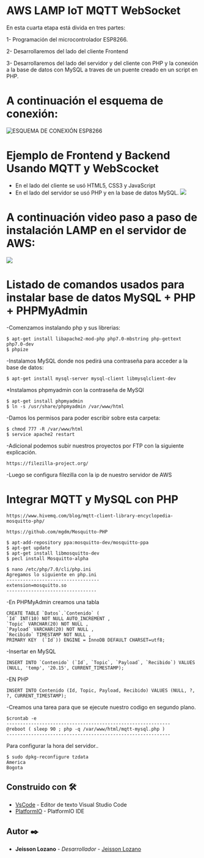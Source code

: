 # AWS LAMP IoT MQTT WebSocket

En esta cuarta etapa está divida en tres partes:

1- Programación del microcontrolador ESP8266.

2- Desarrollaremos del lado del cliente Frontend

3- Desarrollaremos del lado del servidor y del cliente con PHP y la conexión a la base de datos con MySQL a traves de un puente creado en un script en PHP.

# A continuación el esquema de conexión: 
![ESQUEMA DE CONEXIÓN ESP8266](https://github.com/JeissonLozano/AWS-LAMP-IoT/blob/master/CONEXI%C3%93N.png)

# Ejemplo de Frontend y Backend Usando MQTT y WebScocket
- En el lado del cliente se usó HTML5, CSS3 y JavaScript
- En el lado del servidor se usó PHP y en la base de datos MySQL.
[![](http://img.youtube.com/vi/SMA4ok8lX1c/0.jpg)](http://www.youtube.com/watch?v=SMA4ok8lX1c "EJEMPLO FRONTEND Y BACKEND USANDO MQTT-WEBSOCKET")
 
# A continuación video paso a paso de instalación LAMP en el servidor de AWS:
[![](http://img.youtube.com/vi/SMA4ok8lX1c/0.jpg)](http://www.youtube.com/watch?v=SMA4ok8lX1c "LAMP guía de instalación AWS")

# Listado de comandos usados para instalar base de datos MySQL + PHP + PHPMyAdmin

-Comenzamos instalando php y sus librerias:
 ```
$ apt-get install libapache2-mod-php php7.0-mbstring php-gettext php7.0-dev
$ phpize
```
-Instalamos MySQL donde nos pedirá una contraseña para acceder a la base de datos:
```
$ apt-get install mysql-server mysql-client libmysqlclient-dev 
```
*Instalamos phpmyadmin con la contraseña de MySQl
```
$ apt-get install phpmyadmin
$ ln -s /usr/share/phpmyadmin /var/www/html
```
-Damos los permisos para poder escribir sobre esta carpeta:
```
$ chmod 777 -R /var/www/html
$ service apache2 restart
```

-Adicional podemos subir nuestros proyectos por FTP con la siguiente explicación.
```
https://filezilla-project.org/
```
-Luego se configura filezilla con la ip de nuestro servidor de AWS

# Integrar MQTT y MySQL con PHP
```
https://www.hivemq.com/blog/mqtt-client-library-encyclopedia-mosquitto-php/

https://github.com/mgdm/Mosquitto-PHP

$ apt-add-repository ppa:mosquitto-dev/mosquitto-ppa
$ apt-get update
$ apt-get install libmosquitto-dev
$ pecl install Mosquitto-alpha

$ nano /etc/php/7.0/cli/php.ini
Agregamos lo siguiente en php.ini
----------------------------------
extension=mosquitto.so 
---------------------------------
```
-En PHPMyAdmin creamos una tabla 
```
CREATE TABLE `Datos`.`Contenido` ( 
`Id` INT(10) NOT NULL AUTO_INCREMENT ,  
`Topic` VARCHAR(20) NOT NULL ,  
`Payload` VARCHAR(20) NOT NULL ,  
`Recibido` TIMESTAMP NOT NULL ,    
PRIMARY KEY  (`Id`)) ENGINE = InnoDB DEFAULT CHARSET=utf8;
```

-Insertar en MySQL
```
INSERT INTO `Contenido` (`Id`, `Topic`, `Payload`, `Recibido`) VALUES (NULL, 'temp', '20.15', CURRENT_TIMESTAMP);
```
-EN PHP
```
INSERT INTO Contenido (Id, Topic, Payload, Recibido) VALUES (NULL, ?, ?, CURRENT_TIMESTAMP);
```
-Creamos una tarea para que se ejecute nuestro codigo en segundo plano.
```
$crontab -e 
------------------------------------------------------------
@reboot ( sleep 90 ; php -q /var/www/html/mqtt-mysql.php )
------------------------------------------------------------
```
Para configurar la hora del servidor..
```
$ sudo dpkg-reconfigure tzdata
America
Bogota
```
## Construido con 🛠️
* [VsCode](https://code.visualstudio.com/) - Editor de texto Visual Studio Code
* [PlatformIO](https://platformio.org/) - PlatformIO IDE

## Autor ✒️
* **Jeisson Lozano** - *Desarrollador* - [Jeisson Lozano](https://github.com/JeissonLozano)

